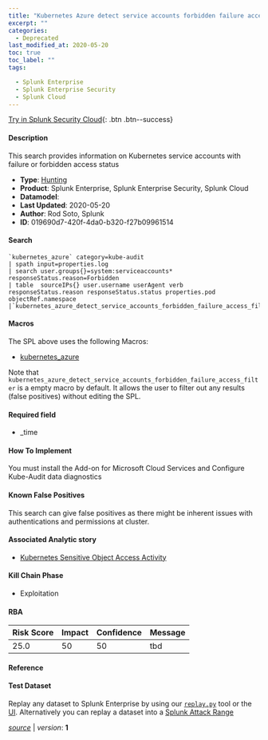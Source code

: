 ```yaml
---
title: "Kubernetes Azure detect service accounts forbidden failure access"
excerpt: ""
categories:
  - Deprecated
last_modified_at: 2020-05-20
toc: true
toc_label: ""
tags:

  - Splunk Enterprise
  - Splunk Enterprise Security
  - Splunk Cloud
---
```




[Try in Splunk Security Cloud](https://www.splunk.com/en_us/cyber-security.html){: .btn .btn--success}

#### Description

This search provides information on Kubernetes service accounts with failure or forbidden access status

- **Type**: [Hunting](https://github.com/splunk/security_content/wiki/object-Analytic-Types)
- **Product**: Splunk Enterprise, Splunk Enterprise Security, Splunk Cloud
- **Datamodel**: 
- **Last Updated**: 2020-05-20
- **Author**: Rod Soto, Splunk
- **ID**: 019690d7-420f-4da0-b320-f27b09961514

#### Search

```
`kubernetes_azure` category=kube-audit 
| spath input=properties.log 
| search user.groups{}=system:serviceaccounts*  responseStatus.reason=Forbidden 
| table  sourceIPs{} user.username userAgent verb responseStatus.reason responseStatus.status properties.pod objectRef.namespace  
|`kubernetes_azure_detect_service_accounts_forbidden_failure_access_filter`
```

#### Macros
The SPL above uses the following Macros:
* [kubernetes_azure](https://github.com/splunk/security_content/blob/develop/macros/kubernetes_azure.yml)

Note that `kubernetes_azure_detect_service_accounts_forbidden_failure_access_filter` is a empty macro by default. It allows the user to filter out any results (false positives) without editing the SPL.

#### Required field
* _time


#### How To Implement
You must install the Add-on for Microsoft Cloud Services and Configure Kube-Audit data diagnostics

#### Known False Positives
This search can give false positives as there might be inherent issues with authentications and permissions at cluster.

#### Associated Analytic story
* [Kubernetes Sensitive Object Access Activity](/stories/kubernetes_sensitive_object_access_activity)


#### Kill Chain Phase
* Exploitation



#### RBA

| Risk Score  | Impact      | Confidence   | Message      |
| ----------- | ----------- |--------------|--------------|
| 25.0 | 50 | 50 | tbd |




#### Reference


#### Test Dataset
Replay any dataset to Splunk Enterprise by using our [`replay.py`](https://github.com/splunk/attack_data#using-replaypy) tool or the [UI](https://github.com/splunk/attack_data#using-ui).
Alternatively you can replay a dataset into a [Splunk Attack Range](https://github.com/splunk/attack_range#replay-dumps-into-attack-range-splunk-server)



[*source*](https://github.com/splunk/security_content/tree/develop/detections/deprecated/kubernetes_azure_detect_service_accounts_forbidden_failure_access.yml) \| *version*: **1**